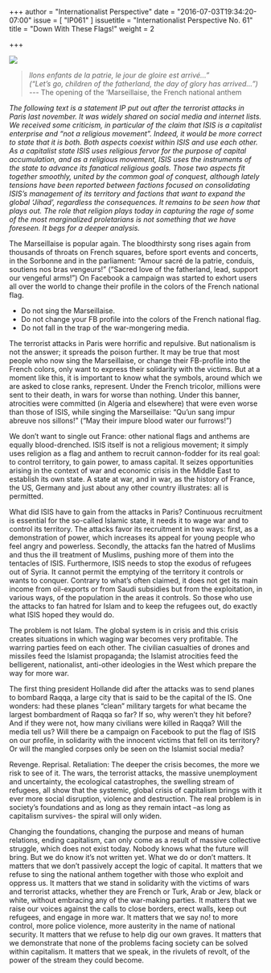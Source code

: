+++
author = "Internationalist Perspective"
date = "2016-07-03T19:34:20-07:00"
issue = [ "IP061" ]
issuetitle = "Internationalist Perspective No. 61"
title = "Down With These Flags!"
weight = 2

+++

<img class="ui large right floated image" src="/img/articles/061/2-1.jpg">

> *llons enfants de la patrie, le jour de gloire est arrivé…”  
> (“Let’s go, children of the fatherland, the day of glory has arrived…”)*  
> --- The opening of the ‘Marseillaise, the French national anthem

*The following text is a statement IP put out after the terrorist attacks in Paris last november. It was widely shared on social media and internet lists. We received some criticism, in particular of the claim that ISIS is a capitalist enterprise and “not a religious movement”. Indeed, it would be more correct to state that it is both. Both aspects coexist within ISIS and use each other. As a capitalist state ISIS uses religious fervor for the purpose of capital accumulation, and as a religious movement, ISIS uses the instruments of the state to advance its fanatical religious goals. Those two aspects fit together smoothly, united by the common goal of conquest, although lately tensions have been reported between factions focused on consolidating ISIS’s management of its territory and factions that want to expand the global ‘Jihad’, regardless the consequences. It remains to be seen how that plays out. The role that religion plays today in capturing the rage of some of the most marginalized proletarians is not something that we have foreseen. It begs for a deeper analysis.*

The Marseillaise is popular again. The bloodthirsty song rises again from thousands of throats on French squares, before sport events and concerts, in the Sorbonne and in the parliament: “Amour sacré de la patrie, conduis, soutiens nos bras vengeurs!” (“Sacred love of the fatherland, lead, support our vengeful arms!”) On Facebook a campaign was started to exhort users all over the world to change their profile in the colors of the French national flag.

*   Do not sing the Marseillaise.
*   Do not change your FB profile into the colors of the French national flag.
*   Do not fall in the trap of the war-mongering media.

The terrorist attacks in Paris were horrific and repulsive. But nationalism is not the answer; it spreads the poison further. It may be true that most people who now sing the Marseillaise, or change their FB-profile into the French colors, only want to express their solidarity with the victims. But at a moment like this, it is important to know what the symbols, around which we are asked to close ranks, represent. Under the French tricolor, millions were sent to their death, in wars for worse than nothing. Under this banner, atrocities were committed (in Algeria and elsewhere) that were even worse than those of ISIS, while singing the Marseillaise: “Qu’un sang impur abreuve nos sillons!” (“May their impure blood water our furrows!”)

We don’t want to single out France: other national flags and anthems are equally blood-drenched. ISIS itself is not a religious movement; it simply uses religion as a flag and anthem to recruit cannon-fodder for its real goal: to control territory, to gain power, to amass capital. It seizes opportunities arising in the context of war and economic crisis in the Middle East to establish its own state. A state at war, and in war, as the history of France, the US, Germany and just about any other country illustrates: all is permitted.

What did ISIS have to gain from the attacks in Paris? Continuous recruitment is essential for the so-called Islamic state, it needs it to wage war and to control its territory. The attacks favor its recruitment in two ways: first, as a demonstration of power, which increases its appeal for young people who feel angry and powerless. Secondly, the attacks fan the hatred of Muslims and thus the ill treatment of Muslims, pushing more of them into the tentacles of ISIS. Furthermore, ISIS needs to stop the exodus of refugees out of Syria. It cannot permit the emptying of the territory it controls or wants to conquer. Contrary to what’s often claimed, it does not get its main income from oil-exports or from Saudi subsidies but from the exploitation, in various ways, of the population in the areas it controls. So those who use the attacks to fan hatred for Islam and to keep the refugees out, do exactly what ISIS hoped they would do.

The problem is not Islam. The global system is in crisis and this crisis creates situations in which waging war becomes very profitable. The warring parties feed on each other. The civilian casualties of drones and missiles feed the Islamist propaganda; the Islamist atrocities feed the belligerent, nationalist, anti-other ideologies in the West which prepare the way for more war.

The first thing president Hollande did after the attacks was to send planes to bombard Raqqa, a large city that is said to be the capital of the IS. One wonders: had these planes “clean” military targets for what became the largest bombardment of Raqqa so far? If so, why weren’t they hit before? And if they were not, how many civilians were killed in Raqqa? Will the media tell us? Will there be a campaign on Facebook to put the flag of ISIS on our profile, in solidarity with the innocent victims that fell on its territory? Or will the mangled corpses only be seen on the Islamist social media?

Revenge. Reprisal. Retaliation: The deeper the crisis becomes, the more we risk to see of it. The wars, the terrorist attacks, the massive unemployment and uncertainty, the ecological catastrophes, the swelling stream of refugees, all show that the systemic, global crisis of capitalism brings with it ever more social disruption, violence and destruction. The real problem is in society’s foundations and as long as they remain intact –as long as capitalism survives- the spiral will only widen.

Changing the foundations, changing the purpose and means of human relations, ending capitalism, can only come as a result of massive collective struggle, which does not exist today. Nobody knows what the future will bring. But we do know it’s not written yet. What we do or don’t matters. It matters that we don’t passively accept the logic of capital. It matters that we refuse to sing the national anthem together with those who exploit and oppress us. It matters that we stand in solidarity with the victims of wars and terrorist attacks, whether they are French or Turk, Arab or Jew, black or white, without embracing any of the war-making parties. It matters that we raise our voices against the calls to close borders, erect walls, keep out refugees, and engage in more war. It matters that we say no! to more control, more police violence, more austerity in the name of national security. It matters that we refuse to help dig our own graves. It matters that we demonstrate that none of the problems facing society can be solved within capitalism. It matters that we speak, in the rivulets of revolt, of the power of the stream they could become.